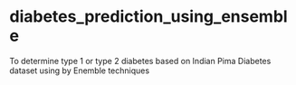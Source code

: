 # diabetes_prediction_using_ensemble
To determine type 1 or type 2 diabetes based on Indian Pima Diabetes dataset using by Enemble techniques

